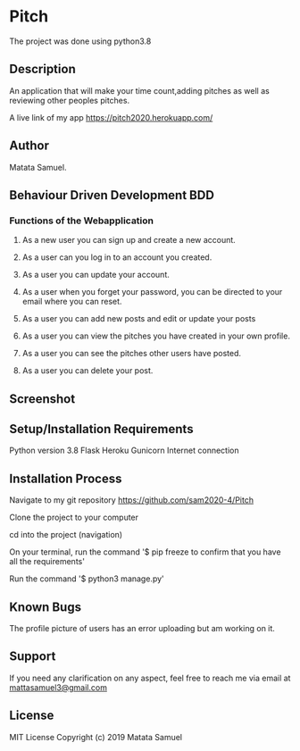 # Pitch

The project was done using python3.8

## Description
An application that will make your time count,adding pitches as well as reviewing other peoples pitches.

A live link of my app https://pitch2020.herokuapp.com/

## Author
Matata Samuel.

## Behaviour Driven Development BDD
### Functions of the Webapplication
1. As a new user you can sign up and create a new account.

2. As a user can you log in to an account you created.

3. As a user you can update your account.

4. As a user when you forget your password, you can be directed to your email where you can reset.

5. As a user you can add new posts and edit or update your posts

6. As a user you can view the pitches you have created in your own profile.

7. As a user you can see the pitches other users have posted.

8. As a user you can delete your post.


## Screenshot


## Setup/Installation Requirements
Python version 3.8 Flask Heroku Gunicorn Internet connection

## Installation Process
Navigate to my git repository https://github.com/sam2020-4/Pitch

Clone the project to your computer

cd into the project (navigation)

On your terminal, run the command '$ pip freeze to confirm that you have all the requirements'

Run the command '$ python3 manage.py'

## Known Bugs
The profile picture of users has an error uploading but am working on it.

## Support
If you need any clarification on any aspect, feel free to reach me via email at mattasamuel3@gmail.com

## License

MIT License Copyright (c) 2019 Matata Samuel
